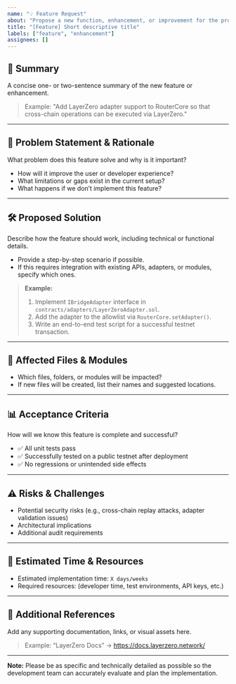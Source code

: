 ```yaml
---
name: "💡 Feature Request"
about: "Propose a new function, enhancement, or improvement for the protocol."
title: "[Feature] Short descriptive title"
labels: ["feature", "enhancement"]
assignees: []
---
```


## 📌 Summary
A concise one- or two-sentence summary of the new feature or enhancement.  
> Example: "Add LayerZero adapter support to RouterCore so that cross-chain operations can be executed via LayerZero."

---

## 🎯 Problem Statement & Rationale
What problem does this feature solve and why is it important?  
- How will it improve the user or developer experience?  
- What limitations or gaps exist in the current setup?  
- What happens if we don’t implement this feature?

---

## 🛠 Proposed Solution
Describe how the feature should work, including technical or functional details.  
- Provide a step-by-step scenario if possible.  
- If this requires integration with existing APIs, adapters, or modules, specify which ones.  

> **Example:**  
> 1. Implement `IBridgeAdapter` interface in `contracts/adapters/LayerZeroAdapter.sol`.  
> 2. Add the adapter to the allowlist via `RouterCore.setAdapter()`.  
> 3. Write an end-to-end test script for a successful testnet transaction.

---

## 📂 Affected Files & Modules
- Which files, folders, or modules will be impacted?  
- If new files will be created, list their names and suggested locations.

---

## 📊 Acceptance Criteria
How will we know this feature is complete and successful?  
- ✅ All unit tests pass  
- ✅ Successfully tested on a public testnet after deployment  
- ✅ No regressions or unintended side effects

---

## ⚠️ Risks & Challenges
- Potential security risks (e.g., cross-chain replay attacks, adapter validation issues)  
- Architectural implications  
- Additional audit requirements

---

## 📅 Estimated Time & Resources
- Estimated implementation time: `X days/weeks`  
- Required resources: (developer time, test environments, API keys, etc.)

---

## 🔗 Additional References
Add any supporting documentation, links, or visual assets here.  
> Example: “LayerZero Docs” → https://docs.layerzero.network/

---

**Note:** Please be as specific and technically detailed as possible so the development team can accurately evaluate and plan the implementation.
